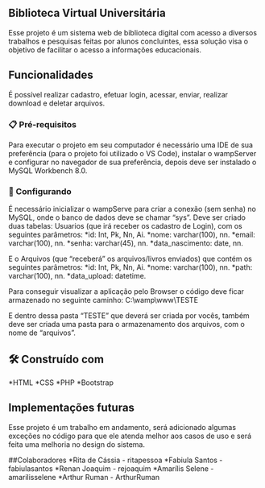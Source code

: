 ## Biblioteca Virtual Universitária
Esse projeto é um sistema web de biblioteca digital com acesso a
diversos trabalhos e pesquisas feitas por alunos concluintes, essa solução visa o objetivo
de facilitar o acesso a informações educacionais.

## Funcionalidades
É possível realizar cadastro, efetuar login, acessar, enviar, realizar download e deletar arquivos. 

### 📋 Pré-requisitos
Para executar o projeto em seu computador é necessário uma IDE de sua preferência (para o projeto foi utilizado o VS Code), instalar o wampServer e configurar no navegador de sua preferência, depois deve ser instalado o MySQL Workbench 8.0.

### 🔧 Configurando
É necessário inicializar o wampServe para criar a conexão (sem senha) no MySQL, onde o banco de dados deve se chamar “sys”.
Deve ser criado duas tabelas: Usuarios (que irá receber os cadastro de Login), com os seguintes parâmetros:
*id: Int, Pk, Nn, Ai.
*nome: varchar(100), nn.
*email: varchar(100), nn.
*senha: varchar(45), nn.
*data_nascimento: date, nn.

 E o Arquivos (que “receberá” os arquivos/livros enviados) que contém os seguintes parâmetros:
*id: Int, Pk, Nn, Ai.
*nome: varchar(100), nn.
*path: varchar(100), nn.
*data_upload: datetime.

Para conseguir visualizar a aplicação pelo Browser o código deve ficar armazenado no seguinte caminho:
C:\wamp\www\TESTE

E dentro dessa pasta “TESTE” que deverá ser criada por vocês, também deve ser criada uma pasta para o armazenamento dos arquivos, com o nome de “arquivos”.


## 🛠️ Construído com
*HTML
*CSS
*PHP
*Bootstrap


## Implementações futuras
Esse projeto é um trabalho em andamento, será adicionado algumas exceções no código para que ele atenda melhor aos casos de uso e será feita uma melhoria no design do sistema.

##Colaboradores
*Rita de Cássia - ritapessoa
*Fabiula Santos - fabiulasantos
*Renan Joaquim - rejoaquim
*Amarílis Selene - amarilisselene
*Arthur Ruman - ArthurRuman




